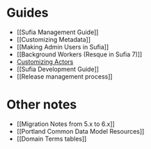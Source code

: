 # Guides

* [[Sufia Management Guide]]
* [[Customizing Metadata]]
* [[Making Admin Users in Sufia]]
* [[Background Workers (Resque in Sufia 7)]]
* [Customizing Actors](https://github.com/projecthydra-labs/curation_concerns/wiki/Actors)
* [[Sufia Development Guide]]
* [[Release management process]]

# Other notes

* [[Migration Notes from 5.x to 6.x]]
* [[Portland Common Data Model Resources]]
* [[Domain Terms tables]]
